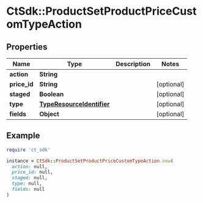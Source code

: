 # CtSdk::ProductSetProductPriceCustomTypeAction

## Properties

| Name | Type | Description | Notes |
| ---- | ---- | ----------- | ----- |
| **action** | **String** |  |  |
| **price_id** | **String** |  | [optional] |
| **staged** | **Boolean** |  | [optional] |
| **type** | [**TypeResourceIdentifier**](TypeResourceIdentifier.md) |  | [optional] |
| **fields** | **Object** |  | [optional] |

## Example

```ruby
require 'ct_sdk'

instance = CtSdk::ProductSetProductPriceCustomTypeAction.new(
  action: null,
  price_id: null,
  staged: null,
  type: null,
  fields: null
)
```

